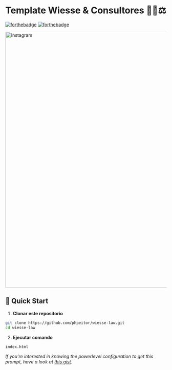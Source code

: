 # Template Wiesse & Consultores 👨‍⚖️⚖️

[![forthebadge](http://forthebadge.com/images/badges/made-with-html.svg)](https://www.linkedin.com/in/drphp/)
[![forthebadge](http://forthebadge.com/images/badges/built-with-love.svg)](https://www.linkedin.com/in/drphp/)

<a href="https://www.instagram.com/amvsoft.tech/">
  <img src="https://wiesseconsultores.com/img/rev-main-img-2.jpg" alt="Instagram" width="800">
</a>

## 🚀 Quick Start

1. **Clonar este repositorio**
```bash
git clone https://github.com/phpeitor/wiesse-law.git
cd wiesse-law
```
2. **Ejecutar comando**
```bash
index.html
```

*If you're interested in knowing the powerlevel configuration to get this prompt, have a look at [this gist](https://github.com/phpeitor/).*
